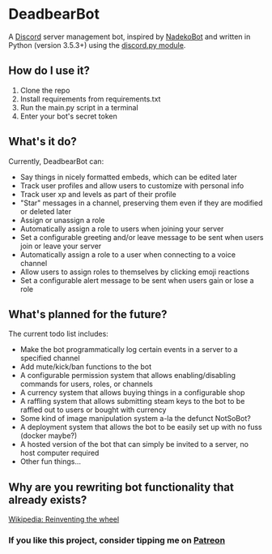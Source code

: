 # DeadbearBot
A [Discord](https://discordapp.com/) server management bot, inspired by [NadekoBot](https://nadekobot.me/) and written in Python (version 3.5.3+) using the [discord.py module](https://github.com/Rapptz/discord.py).

## How do I use it?
1. Clone the repo
2. Install requirements from requirements.txt
3. Run the main.py script in a terminal
4. Enter your bot's secret token

## What's it do?
Currently, DeadbearBot can:
* Say things in nicely formatted embeds, which can be edited later
* Track user profiles and allow users to customize with personal info
* Track user xp and levels as part of their profile
* "Star" messages in a channel, preserving them even if they are modified or deleted later
* Assign or unassign a role
* Automatically assign a role to users when joining your server
* Set a configurable greeting and/or leave message to be sent when users join or leave your server
* Automatically assign a role to a user when connecting to a voice channel
* Allow users to assign roles to themselves by clicking emoji reactions
* Set a configurable alert message to be sent when users gain or lose a role

## What's planned for the future?
The current todo list includes:
* Make the bot programmatically log certain events in a server to a specified channel
* Add mute/kick/ban functions to the bot
* A configurable permission system that allows enabling/disabling commands for users, roles, or channels
* A currency system that allows buying things in a configurable shop
* A raffling system that allows submitting steam keys to the bot to be raffled out to users or bought with currency
* Some kind of image manipulation system a-la the defunct NotSoBot?
* A deployment system that allows the bot to be easily set up with no fuss (docker maybe?)
* A hosted version of the bot that can simply be invited to a server, no host computer required
* Other fun things...

## Why are you rewriting bot functionality that already exists?
[Wikipedia: Reinventing the wheel](https://en.wikipedia.org/wiki/Reinventing_the_wheel)


### If you like this project, consider tipping me on [Patreon](https://www.patreon.com/DEADBEAR)
